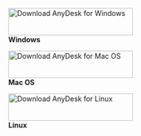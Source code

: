 [<img src="https://get.anydesk.com/_static/dl-btn-wr-large.png" width="250" height="55" alt="Download AnyDesk for Windows"/>](https://download.anydesk.com/AnyDesk.exe)  
**Windows**  
  

[<img src="https://get.anydesk.com/_static/dl-btn-rw-large.png" width="250" height="55" alt="Download AnyDesk for Mac OS"/>](https://download.anydesk.com/anydesk.dmg)  
**Mac OS**  
  

[<img src="https://get.anydesk.com/_static/dl-btn-wb-large.png" width="250" height="55" alt="Download AnyDesk for Linux"/>](https://download.anydesk.com/linux/anydesk-latest-amd64.tar.gz)  
**Linux**
